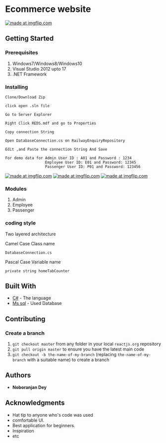# Ecommerce website


<a href="https://imgflip.com/gif/2is1u6"><img src="https://imgflip.com/gif/2nmqgw" title="made at imgflip.com"/></a>

## Getting Started

### Prerequisites

1. Windows7/Windows8/Windows10
1. Visual Studio 2012 upto 17
1. .NET Framework

### Installing

```
Clone/Download Zip
```
```
click open .sln file
```
```
Go to Server Explorer
```
```
Right Click REDS.mdf and go to Properties
```
```
Copy connection String
```
```
Open DatabaseConnection.cs on RailwayEnquiryRepository
```
```
Edit ,and Paste the connection String And Save
```
```
For demo data for Admin User ID : A01 and Password : 1234
                  Employee User ID: E01 and Password: 12345
                  Passenger User ID: P01 and Password: 123456
```


<a href="https://imgflip.com/gif/2is29q"><img src="https://i.imgflip.com/2is29q.gif" title="made at imgflip.com"/></a>
<a href="https://imgflip.com/gif/2is2f7"><img src="https://i.imgflip.com/2is2f7.gif" title="made at imgflip.com"/></a>
<a href="https://imgflip.com/gif/2is2hx"><img src="https://i.imgflip.com/2is2hx.gif" title="made at imgflip.com"/></a>

### Modules

1. Admin
1. Employee
1. Passenger


### coding style 
Two layered architecture

Camel Case Class name

```
DatabaseConnection.cs
```
Pascal Case Variable name

```
private string homeTabCounter
```

## Built With

* [C#](https://docs.microsoft.com/en-us/dotnet/csharp/) - The language 
* [Ms sql](https://www.microsoft.com/en-us/sql-server/sql-server-2016) - Used Database

## Contributing

### Create a branch

1. `git checkout master` from any folder in your local `reactjs.org` repository
1. `git pull origin master` to ensure you have the latest main code
1. `git checkout -b the-name-of-my-branch` (replacing `the-name-of-my-branch` with a suitable name) to create a branch


## Authors

* **Noboranjan Dey** 


## Acknowledgments

* Hat tip to anyone who's code was used
* comfortable UI.
* Best application for beginners.
* Inspiration
* etc
